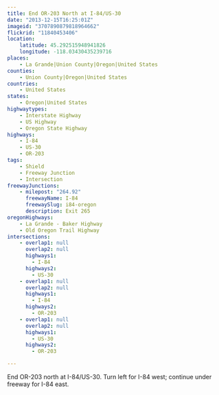 ```yaml
---
title: End OR-203 North at I-84/US-30
date: "2013-12-15T16:25:01Z"
imageid: "3707890879818964662"
flickrid: "11840453406"
location:
    latitude: 45.292515948941826
    longitude: -118.03430435239716
places:
    - La Grande|Union County|Oregon|United States
counties:
    - Union County|Oregon|United States
countries:
    - United States
states:
    - Oregon|United States
highwaytypes:
    - Interstate Highway
    - US Highway
    - Oregon State Highway
highways:
    - I-84
    - US-30
    - OR-203
tags:
    - Shield
    - Freeway Junction
    - Intersection
freewayJunctions:
    - milepost: "264.92"
      freewayName: I-84
      freewaySlug: i84-oregon
      description: Exit 265
oregonHighways:
    - La Grande - Baker Highway
    - Old Oregon Trail Highway
intersections:
    - overlap1: null
      overlap2: null
      highways1:
        - I-84
      highways2:
        - US-30
    - overlap1: null
      overlap2: null
      highways1:
        - I-84
      highways2:
        - OR-203
    - overlap1: null
      overlap2: null
      highways1:
        - US-30
      highways2:
        - OR-203

---
```

End OR-203 north at I-84/US-30.  Turn left for I-84 west; continue under freeway for I-84 east.
